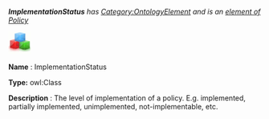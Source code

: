 ___ImplementationStatus__ 
 has
 [Category:OntologyElement](../../Category/OntologyElement "Category:OntologyElement") 
 and is an
 [element of](../../Property/ElementOf "Property:ElementOf") 
[Policy](../../Submissions/Policy "Submissions:Policy")_




  





[![Class](../public/images/thumb/2/27/Class.gif/45px-Class.gif)](../../Image/Class.gif "Class")


__Name__ 
 : ImplementationStatus
 



__Type:__ 
 owl:Class
 



__Description__ 
 : The level of implementation of a policy. E.g. implemented, partially implemented, unimplemented, not-implementable, etc.